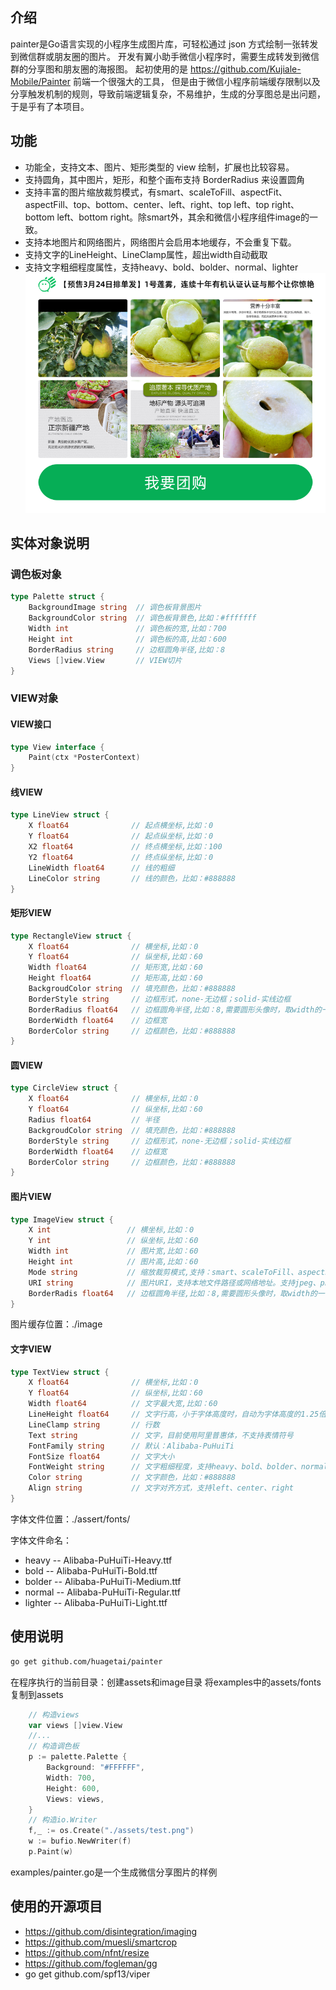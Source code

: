 ## 介绍
painter是Go语言实现的小程序生成图片库，可轻松通过 json 方式绘制一张转发到微信群或朋友圈的图片。
开发有翼小助手微信小程序时，需要生成转发到微信群的分享图和朋友圈的海报图。
起初使用的是 https://github.com/Kujiale-Mobile/Painter 前端一个很强大的工具，
但是由于微信小程序前端缓存限制以及分享触发机制的规则，导致前端逻辑复杂，不易维护，生成的分享图总是出问题，于是乎有了本项目。

## 功能
- 功能全，支持文本、图片、矩形类型的 view 绘制，扩展也比较容易。
- 支持圆角，其中图片，矩形，和整个画布支持 BorderRadius 来设置圆角
- 支持丰富的图片缩放裁剪模式，有smart、scaleToFill、aspectFit、aspectFill、top、bottom、center、left、right、top left、top right、bottom left、bottom right。除smart外，其余和微信小程序组件image的一致。
- 支持本地图片和网络图片，网络图片会启用本地缓存，不会重复下载。
- 支持文字的LineHeight、LineClamp属性，超出width自动截取
- 支持文字粗细程度属性，支持heavy、bold、bolder、normal、lighter
  ![微信分享图样例](assets/out.png)
## 实体对象说明
### 调色板对象
```go
type Palette struct {
    BackgroundImage string  // 调色板背景图片
	BackgroundColor string  // 调色板背景色,比如：#fffffff
	Width int               // 调色板的宽,比如：700
	Height int              // 调色板的高,比如：600
	BorderRadius string     // 边框圆角半径,比如：8
	Views []view.View       // VIEW切片
}
```
### VIEW对象

#### VIEW接口
```go
type View interface {
	Paint(ctx *PosterContext)
}
```

#### 线VIEW
```go
type LineView struct {
	X float64              // 起点横坐标,比如：0
	Y float64              // 起点纵坐标,比如：0 
	X2 float64             // 终点横坐标,比如：100
	Y2 float64             // 终点纵坐标,比如：0
    LineWidth float64      // 线的粗细
    LineColor string       // 线的颜色，比如：#888888
}
```

#### 矩形VIEW
```go
type RectangleView struct {
	X float64              // 横坐标,比如：0
	Y float64              // 纵坐标,比如：60
	Width float64          // 矩形宽,比如：60
	Height float64         // 矩形高,比如：60
    BackgroudColor string  // 填充颜色，比如：#888888
    BorderStyle string     // 边框形式，none-无边框；solid-实线边框
    BorderRadius float64   // 边框圆角半径,比如：8,需要圆形头像时，取width的一半
    BorderWidth float64    // 边框宽
    BorderColor string     // 边框颜色，比如：#888888
}
```

#### 圆VIEW
```go
type CircleView struct {
	X float64              // 横坐标,比如：0
	Y float64              // 纵坐标,比如：60
    Radius float64         // 半径
    BackgroudColor string  // 填充颜色，比如：#888888
    BorderStyle string     // 边框形式，none-无边框；solid-实线边框
    BorderWidth float64    // 边框宽
    BorderColor string     // 边框颜色，比如：#888888
}
```

#### 图片VIEW
```go
type ImageView struct {
	X int                 // 横坐标,比如：0
	Y int                 // 纵坐标,比如：60
	Width int             // 图片宽,比如：60
	Height int            // 图片高,比如：60
	Mode string           // 缩放裁剪模式,支持：smart、scaleToFill、aspectFit、aspectFill、top、bottom、center、left、right、top left、top right、bottom left、bottom right
	URI string            // 图片URI，支持本地文件路径或网络地址。支持jpeg、png、gif、webp
	BorderRadis float64   // 边框圆角半径,比如：8,需要圆形头像时，取width的一半
}
```

图片缓存位置：./image

#### 文字VIEW
```go
type TextView struct {
	X float64              // 横坐标,比如：0
	Y float64              // 纵坐标,比如：60
	Width float64          // 文字最大宽,比如：60
	LineHeight float64     // 文字行高，小于字体高度时，自动为字体高度的1.25倍
	LineClamp string       // 行数
	Text string            // 文字，目前使用阿里普惠体，不支持表情符号
    FontFamily string      // 默认：Alibaba-PuHuiTi
	FontSize float64       // 文字大小
	FontWeight string      // 文字粗细程度，支持heavy、bold、bolder、normal、lighter
	Color string           // 文字颜色，比如：#888888
	Align string           // 文字对齐方式，支持left、center、right
}
```
字体文件位置：./assert/fonts/

字体文件命名：
- heavy -- Alibaba-PuHuiTi-Heavy.ttf
- bold -- Alibaba-PuHuiTi-Bold.ttf
- bolder -- Alibaba-PuHuiTi-Medium.ttf
- normal -- Alibaba-PuHuiTi-Regular.ttf
- lighter -- Alibaba-PuHuiTi-Light.ttf

## 使用说明

```bash
go get github.com/huagetai/painter
```

在程序执行的当前目录：创建assets和image目录
将examples中的assets/fonts复制到assets


```go
    // 构造views
    var views []view.View
    //...
    // 构造调色板
    p := palette.Palette {
		Background: "#FFFFFF",
		Width: 700,
		Height: 600,
		Views: views,
    }
    // 构造io.Writer 
    f,_ := os.Create("./assets/test.png")
    w := bufio.NewWriter(f)
    p.Paint(w)
```

examples/painter.go是一个生成微信分享图片的样例


## 使用的开源项目
- https://github.com/disintegration/imaging
- https://github.com/muesli/smartcrop
- https://github.com/nfnt/resize
- https://github.com/fogleman/gg
- go get github.com/spf13/viper
